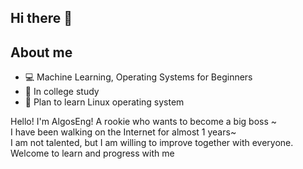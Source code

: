 ## Hi there 👋

<!--
**AlgosEng-6w/AlgosEng-6w** is a ✨ _special_ ✨ repository because its `README.md` (this file) appears on your GitHub profile.

Here are some ideas to get you started:

- 🔭 I’m currently working on ...
- 🌱 I’m currently learning ...
- 👯 I’m looking to collaborate on ...
- 🤔 I’m looking for help with ...
- 💬 Ask me about ...
- 📫 How to reach me: ...
- 😄 Pronouns: ...
- ⚡ Fun fact: ...
-->


## About me
- 💻 Machine Learning, Operating Systems for Beginners
- 🏫 In college study
- 📶 Plan to learn Linux operating system

Hello! I'm AlgosEng! A rookie who wants to become a big boss ~  
I have been walking on the Internet for almost 1 years~  
I am not talented, but I am willing to improve together with everyone.  
Welcome to learn and progress with me
